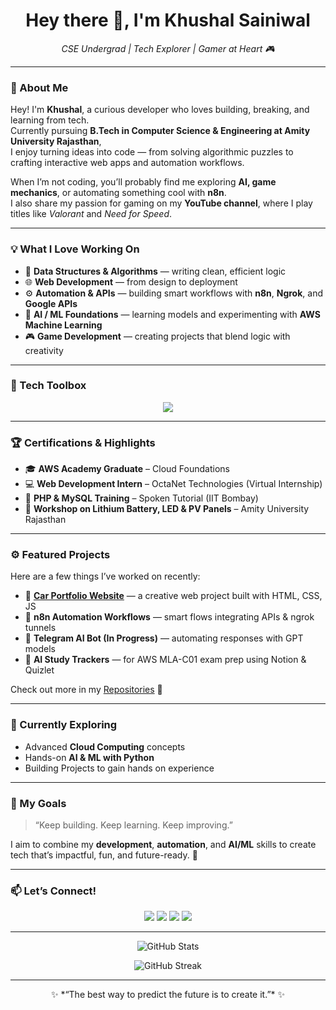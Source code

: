 <h1 align="center">Hey there 👋, I'm Khushal Sainiwal</h1>

<p align="center">
  <em> CSE Undergrad | Tech Explorer | Gamer at Heart 🎮</em>
</p>

---

### 🚀 About Me

Hey! I'm **Khushal**, a curious developer who loves building, breaking, and learning from tech.  
Currently pursuing **B.Tech in Computer Science & Engineering at Amity University Rajasthan**,  
I enjoy turning ideas into code — from solving algorithmic puzzles to crafting interactive web apps and automation workflows.

When I’m not coding, you’ll probably find me exploring **AI, game mechanics**, or automating something cool with **n8n**.  
I also share my passion for gaming on my **YouTube channel**, where I play titles like *Valorant* and *Need for Speed*.

---

### 💡 What I Love Working On
- 🧠 **Data Structures & Algorithms** — writing clean, efficient logic  
- 🌐 **Web Development** — from design to deployment  
- ⚙️ **Automation & APIs** — building smart workflows with **n8n**, **Ngrok**, and **Google APIs**  
- 🤖 **AI / ML Foundations** — learning models and experimenting with **AWS Machine Learning**  
- 🎮 **Game Development** — creating projects that blend logic with creativity  

---

### 🧰 Tech Toolbox

<p align="center">
  <img src="https://skillicons.dev/icons?i=cpp,java,python,js,html,css,react,tailwind,bootstrap,php,mysql,git,github,aws" />
</p>

---

### 🏆 Certifications & Highlights
- 🎓 **AWS Academy Graduate** – Cloud Foundations  
- 💻 **Web Development Intern** – OctaNet Technologies (Virtual Internship)  
- 🧩 **PHP & MySQL Training** – Spoken Tutorial (IIT Bombay)  
- 🔋 **Workshop on Lithium Battery, LED & PV Panels** – Amity University Rajasthan  

---

### ⚙️ Featured Projects
Here are a few things I’ve worked on recently:

- 🚗 [**Car Portfolio Website**](#) — a creative web project built with HTML, CSS, JS  
- 🤖 **n8n Automation Workflows** — smart flows integrating APIs & ngrok tunnels  
- 💬 **Telegram AI Bot (In Progress)** — automating responses with GPT models  
- 🧠 **AI Study Trackers** — for AWS MLA-C01 exam prep using Notion & Quizlet  

Check out more in my [Repositories](https://github.com/KK-05?tab=repositories) 🔗  

---

### 🌱 Currently Exploring
- Advanced **Cloud Computing** concepts  
- Hands-on **AI & ML with Python**  
- Building Projects to gain hands on experience  

---

### 🎯 My Goals
> “Keep building. Keep learning. Keep improving.”  

I aim to combine my **development**, **automation**, and **AI/ML** skills to create tech that’s impactful, fun, and future-ready. 🚀

---

### 📫 Let’s Connect!
<p align="center">
  <a href="mailto:ksainiwal@gmail.com"><img src="https://img.shields.io/badge/Gmail-D14836?style=flat&logo=gmail&logoColor=white"/></a>
  <a href="https://github.com/KK-05"><img src="https://img.shields.io/badge/GitHub-181717?style=flat&logo=github&logoColor=white"/></a>
  <a href="https://www.linkedin.com/in/khushal-sainiwal"><img src="https://img.shields.io/badge/LinkedIn-0A66C2?style=flat&logo=linkedin&logoColor=white"/></a>
  <a href="https://youtube.com/@KK05"><img src="https://img.shields.io/badge/YouTube-FF0000?style=flat&logo=youtube&logoColor=white"/></a>
</p>

---

<p align="center">
  <img src="https://github-readme-stats.vercel.app/api?username=KK-05&show_icons=true&theme=tokyonight" alt="GitHub Stats" />
</p>

<p align="center">
  <img src="https://github-readme-streak-stats.herokuapp.com/?user=KK-05&theme=tokyonight" alt="GitHub Streak" />
</p>

---

<p align="center">
✨ *“The best way to predict the future is to create it.”* ✨  
</p>

<!--
**KK-05/KK-05** is a ✨ _special_ ✨ repository because its `README.md` (this file) appears on your GitHub profile.

Here are some ideas to get you started:

- 🔭 I’m currently working on ...
- 🌱 I’m currently learning ...
- 👯 I’m looking to collaborate on ...
- 🤔 I’m looking for help with ...
- 💬 Ask me about ...
- 📫 How to reach me: ...
- 😄 Pronouns: ...
- ⚡ Fun fact: ...
-->
